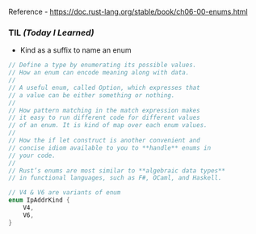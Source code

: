 Reference - https://doc.rust-lang.org/stable/book/ch06-00-enums.html

### TIL _(Today I Learned)_
- Kind as a suffix to name an enum

```rust
// Define a type by enumerating its possible values. 
// How an enum can encode meaning along with data. 
//
// A useful enum, called Option, which expresses that 
// a value can be either something or nothing. 
//
// How pattern matching in the match expression makes 
// it easy to run different code for different values
// of an enum. It is kind of map over each enum values.
//
// How the if let construct is another convenient and
// concise idiom available to you to **handle** enums in 
// your code.
//
// Rust’s enums are most similar to **algebraic data types**
// in functional languages, such as F#, OCaml, and Haskell.
```

```rust
// V4 & V6 are variants of enum
enum IpAddrKind {
    V4,
    V6,
}
```
